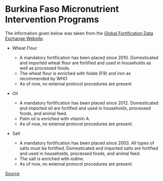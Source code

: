 # Burkina Faso Micronutrient Intervention Programs

The information given below was taken from the [Global Fortification Data Exchange Website](https://fortificationdata.org/). 

- Wheat Flour
    - A mandatory fortification has been placed since 2010. Domesticated and imported wheat flour are fortified and used in households as well as processed foods.
    - The wheat flour is enriched with folate (F9) and iron as recommended by WHO
    - As of now, no external protocol procedures are present

- Oil
    - A mandatory fortification has been placed since 2012. Domesticated and imported oil are fortified and used in households, processed foods, and animal feed.
    - Palm oil is enriched with vitamin A.
    - As of now, no external protocol procedures are present.

- Salt
    - A mandatory fortification has been placed since 2003. All types of salts must be fortified. Domesticated and imported salts are fortified and used in households, processed foods, and animal feed.
    - The salt is enriched with iodine.
    - As of now, no external protocol procedures are present.

[Source](https://fortificationdata.org/country-fortification-dashboard/?alpha3_code=BFA&lang=en)